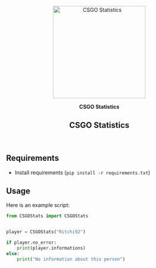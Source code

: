 <p align="center"><img width="250" alt="CSGO Statistics" src="img/icon.png"></p>
<p align="center"><strong>CSGO Statistics</strong>
<br/>


<h2 align="center">CSGO Statistics</h2>
<br/>

## Requirements

- Install requirements (`pip install -r requirements.txt`)

## Usage

Here is an example script:

```python
from CSGOStats import CSGOStats


player = CSGOStats("Ritchi92")

if player.no_error:
    print(player.informations)
else:
    print("No information about this person")
```